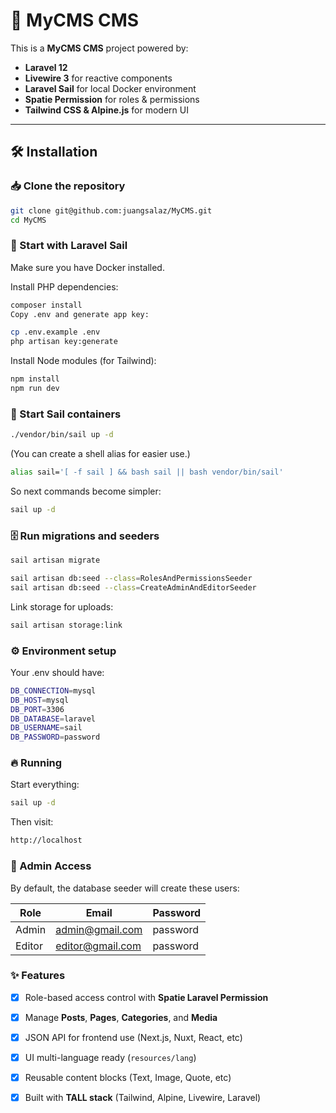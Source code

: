 # 🚀 MyCMS CMS

This is a **MyCMS CMS** project powered by:
- **Laravel 12**
- **Livewire 3** for reactive components
- **Laravel Sail** for local Docker environment
- **Spatie Permission** for roles & permissions
- **Tailwind CSS & Alpine.js** for modern UI

---

## 🛠 Installation

### 📥 Clone the repository
```bash
git clone git@github.com:juangsalaz/MyCMS.git
cd MyCMS
```

### 🚀 Start with Laravel Sail
Make sure you have Docker installed.

Install PHP dependencies:

```bash
composer install
Copy .env and generate app key:
```
```bash
cp .env.example .env
php artisan key:generate
```

Install Node modules (for Tailwind):
```bash
npm install
npm run dev
```

### 🐳 Start Sail containers
```bash
./vendor/bin/sail up -d
```

(You can create a shell alias for easier use.)

```bash
alias sail='[ -f sail ] && bash sail || bash vendor/bin/sail'
```

So next commands become simpler:
```bash
sail up -d
```

### 🗄️ Run migrations and seeders
```bash
sail artisan migrate

sail artisan db:seed --class=RolesAndPermissionsSeeder
sail artisan db:seed --class=CreateAdminAndEditorSeeder
```

Link storage for uploads:
```bash
sail artisan storage:link
```

### ⚙️ Environment setup
Your .env should have:
```bash
DB_CONNECTION=mysql
DB_HOST=mysql
DB_PORT=3306
DB_DATABASE=laravel
DB_USERNAME=sail
DB_PASSWORD=password
```

### 🔥 Running
Start everything:
```bash
sail up -d
```

Then visit:
```bash
http://localhost
```

### 👤 Admin Access

By default, the database seeder will create these users:

| Role  | Email              | Password |
|-------|--------------------|----------|
| Admin | admin@gmail.com  | password |
| Editor| editor@gmail.com | password |

### ✨ Features

- [x] Role-based access control with **Spatie Laravel Permission**
- [x] Manage **Posts**, **Pages**, **Categories**, and **Media**
- [x] JSON API for frontend use (Next.js, Nuxt, React, etc)
- [x] UI multi-language ready (`resources/lang`)
- [x] Reusable content blocks (Text, Image, Quote, etc)
- [x] Built with **TALL stack** (Tailwind, Alpine, Livewire, Laravel)


